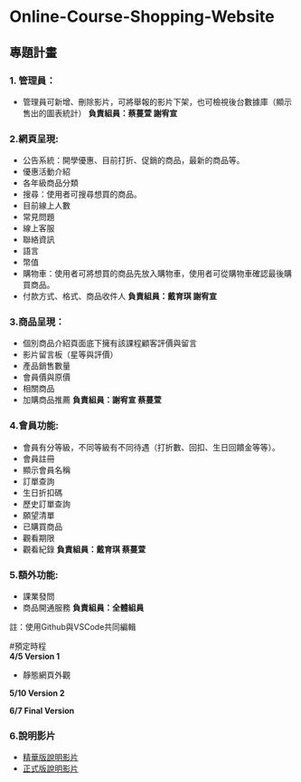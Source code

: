 # Online-Course-Shopping-Website

## 專題計畫
### 1. 管理員：
* 管理員可新增、刪除影片，可將舉報的影片下架，也可檢視後台數據庫（顯示售出的圖表統計）
**負責組員：蔡蔓萱 謝宥宣**

### 2.網頁呈現: 
* 公告系統：開學優惠、目前打折、促銷的商品，最新的商品等。
* 優惠活動介紹
* 各年級商品分類
* 搜尋：使用者可搜尋想買的商品。
* 目前線上人數
* 常見問題
* 線上客服
* 聯絡資訊
* 語言
* 幣值
* 購物車：使用者可將想買的商品先放入購物車，使用者可從購物車確認最後購買商品。
* 付款方式、格式、商品收件人
**負責組員：戴育琪 謝宥宣**

### 3.商品呈現：
* 個別商品介紹頁面底下擁有該課程顧客評價與留言
* 影片留言板（星等與評價）
* 產品銷售數量
* 會員價與原價
* 相關商品
* 加購商品推薦
**負責組員：謝宥宣 蔡蔓萱**

### 4.會員功能: 
* 會員有分等級，不同等級有不同待遇（打折數、回扣、生日回饋金等等）。
* 會員註冊
* 顯示會員名稱
* 訂單查詢
* 生日折扣碼
* 歷史訂單查詢
* 願望清單
* 已購買商品
* 觀看期限
* 觀看紀錄
**負責組員：戴育琪 蔡蔓萱**

### 5.額外功能: 
* 課業發問
* 商品開通服務
**負責組員：全體組員**

註：使用Github與VSCode共同編輯  


#預定時程  
**4/5 Version 1**  
* 靜態網頁外觀

**5/10 Version 2**  

**6/7 Final Version**  

### 6.說明影片
* [精華版說明影片](https://youtu.be/P74NeALenKc)
* [正式版說明影片](https://youtu.be/LeNLKZRi7D0)

